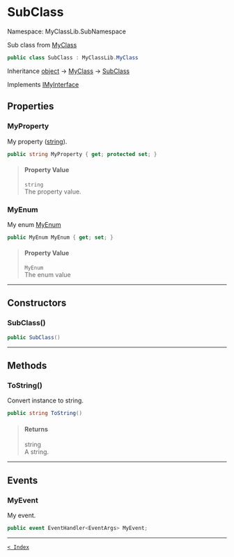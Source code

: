 # SubClass

Namespace: MyClassLib.SubNamespace

Sub class from [MyClass](..\MyClass.md)

```csharp
public class SubClass : MyClassLib.MyClass
```

Inheritance [object](https://docs.microsoft.com/en-us/dotnet/api/system.object) → [MyClass](..\MyClass.md) → [SubClass](SubClass.md)

Implements [IMyInterface](..\IMyInterface.md)

## Properties

### MyProperty

My property ([string](https://docs.microsoft.com/en-us/dotnet/api/system.string)).

```csharp
public string MyProperty { get; protected set; }
```

> #### Property Value
> 
> `string`<br>The property value.
> 

### MyEnum

My enum [MyEnum](..\MyEnum.md)

```csharp
public MyEnum MyEnum { get; set; }
```

> #### Property Value
> 
> `MyEnum`<br>The enum value
> 

---

## Constructors

### SubClass()

```csharp
public SubClass()
```

> 

---

## Methods

### ToString()

Convert instance to string.

```csharp
public string ToString()
```

> #### Returns
> 
> string<br>A string.
> 

---

## Events

### MyEvent

My event.

```csharp
public event EventHandler<EventArgs> MyEvent;
```

---

[`< Index`](..\..\index.md)
